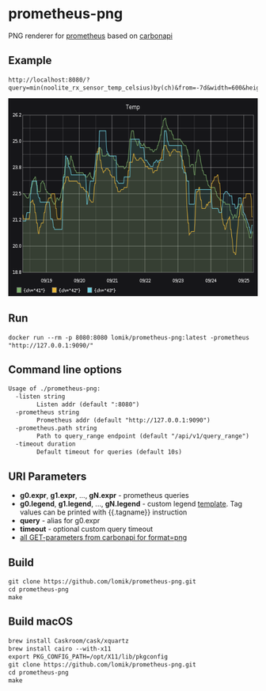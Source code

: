 # prometheus-png

PNG renderer for [prometheus](https://github.com/prometheus/prometheus) based on [carbonapi](https://github.com/go-graphite/carbonapi)


## Example
```
http://localhost:8080/?query=min(noolite_rx_sensor_temp_celsius)by(ch)&from=-7d&width=600&height=400&areaMode=all&areaAlpha=0.09&title=Temp&bgcolor=161619&colorList=7EB26D,EAB839,6ED0E0,EF843C,E24D42,1F78C1,BA43A9,705DA0,508642,CCA300,447EBC,C15C17,890F02,0A437C,6D1F62,584477,B7DBAB,F4D598,70DBED,F9BA8F,F29191,82B5D8,E5A8E2,AEA2E0,629E51,E5AC0E,64B0C8,E0752D,BF1B00,0A50A1,962D82,614D93,9AC48A,F2C96D,65C5DB,F9934E,EA6460,5195CE,D683CE,806EB7,3F6833,967302,2F575E,99440A,58140C,052B51,511749,3F2B5B,E0F9D7,FCEACA,CFFAFF,F9E2D2,FCE2DE,BADFF4,F9D9F9,DEDAF7
```
<img src="graph2.png" width="600" height="400">

## Run
```
docker run --rm -p 8080:8080 lomik/prometheus-png:latest -prometheus "http://127.0.0.1:9090/"
```

## Command line options
```
Usage of ./prometheus-png:
  -listen string
    	Listen addr (default ":8080")
  -prometheus string
    	Prometheus addr (default "http://127.0.0.1:9090")
  -prometheus.path string
    	Path to query_range endpoint (default "/api/v1/query_range")
  -timeout duration
    	Default timeout for queries (default 10s)
```

## URI Parameters
* **g0.expr**, **g1.expr**, ..., **gN.expr** - prometheus queries
* **g0.legend**, **g1.legend**, ..., **gN.legend** - custom legend [template](https://golang.org/pkg/text/template/). Tag values can be printed with {{.tagname}} instruction
* **query** - alias for g0.expr
* **timeout** - optional custom query timeout
* [all GET-parameters from carbonapi for format=png](https://github.com/go-graphite/carbonapi/blob/master/cmd/carbonapi/COMPATIBILITY.md#render)

## Build
```
git clone https://github.com/lomik/prometheus-png.git
cd prometheus-png
make
```

## Build macOS
```
brew install Caskroom/cask/xquartz
brew install cairo --with-x11
export PKG_CONFIG_PATH=/opt/X11/lib/pkgconfig
git clone https://github.com/lomik/prometheus-png.git
cd prometheus-png
make
```
